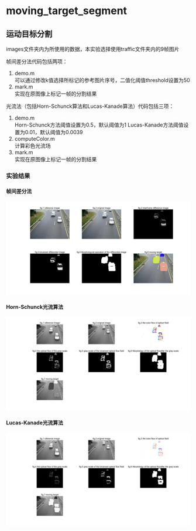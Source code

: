 # moving_target_segment
## 运动目标分割

images文件夹内为所使用的数据，本实验选择使用traffic文件夹内的9帧图片

帧间差分法代码包括两项：</br>
1. demo.m </br>
  可以通过修改k值选择所标记的参考图片序号，二值化阈值threshold设置为50
2. mark.m </br>
  实现在原图像上标记一帧的分割结果

光流法（包括Horn-Schunck算法和Lucas-Kanade算法）代码包括三项：</br>
1. demo.m</br>
  Horn-Schunck方法阈值设置为0.5，默认阈值为1
  Lucas-Kanade方法阈值设置为0.01，默认阈值为0.0039
2. computeColor.m </br>
  计算彩色光流场
3. mark.m </br>
  实现在原图像上标记一帧的分割结果

### 实验结果

#### 帧间差分法
<img src="framedifferential/figure.jpg"></br>
#### Horn-Schunck光流算法
<img src="opticflow/figure.jpg" ></br>
#### Lucas-Kanade光流算法
<img src="opticflow/figure2.jpg"></br>


